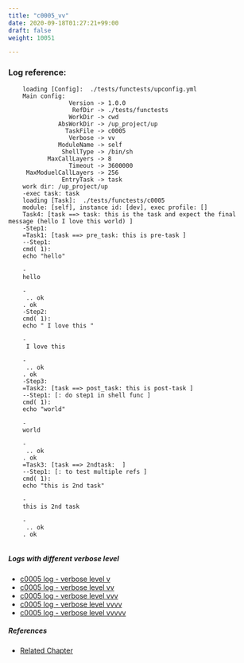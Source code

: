 ```yaml
---
title: "c0005_vv"
date: 2020-09-18T01:27:21+99:00
draft: false
weight: 10051

---
```


### Log reference: <no value>

```
    loading [Config]:  ./tests/functests/upconfig.yml
    Main config:
                 Version -> 1.0.0
                  RefDir -> ./tests/functests
                 WorkDir -> cwd
              AbsWorkDir -> /up_project/up
                TaskFile -> c0005
                 Verbose -> vv
              ModuleName -> self
               ShellType -> /bin/sh
           MaxCallLayers -> 8
                 Timeout -> 3600000
     MaxModuelCallLayers -> 256
               EntryTask -> task
    work dir: /up_project/up
    -exec task: task
    loading [Task]:  ./tests/functests/c0005
    module: [self], instance id: [dev], exec profile: []
    Task4: [task ==> task: this is the task and expect the final message (hello I love this world) ]
    -Step1:
    =Task1: [task ==> pre_task: this is pre-task ]
    --Step1:
    cmd( 1):
    echo "hello"
    
    -
    hello
    
    -
     .. ok
    . ok
    -Step2:
    cmd( 1):
    echo " I love this "
    
    -
     I love this 
    
    -
     .. ok
    . ok
    -Step3:
    =Task2: [task ==> post_task: this is post-task ]
    --Step1: [: do step1 in shell func ]
    cmd( 1):
    echo "world"
    
    -
    world
    
    -
     .. ok
    . ok
    =Task3: [task ==> 2ndtask:  ]
    --Step1: [: to test multiple refs ]
    cmd( 1):
    echo "this is 2nd task"
    
    -
    this is 2nd task
    
    -
     .. ok
    . ok
    
```

##### Logs with different verbose level
* [c0005 log - verbose level v](../../logs/c0005_v)
* [c0005 log - verbose level vv](../../logs/c0005_vv)
* [c0005 log - verbose level vvv](../../logs/c0005_vvv)
* [c0005 log - verbose level vvvv](../../logs/c0005_vvvv)
* [c0005 log - verbose level vvvvv](../../logs/c0005_vvvvv)

##### References
* [Related Chapter](../../quick-start/c0005)
